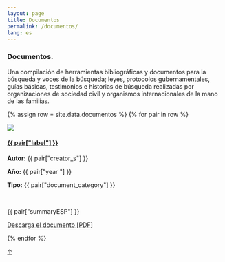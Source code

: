 ```yaml
---
layout: page
title: Documentos
permalink: /documentos/
lang: es
---
```


<h3>Documentos.</h3>

<p class="intro">Una compilación de herramientas bibliográficas y documentos para la búsqueda y voces de la búsqueda; leyes, protocolos gubernamentales, guías básicas, testimonios e historias de búsqueda realizadas por organizaciones de sociedad civil y organismos internacionales de la mano de las familias.</p>


<div class="documentos">

{% assign row = site.data.documentos %}
{% for pair in row %}

<div class="row animatable fadeInUp">

<div class="column">
  <img src="https://bulabe.com/buscadoras/documents_covers/doc{{pair["orden"]}}.png"/>
</div>

<div class="double-column">
  <h4><a href="{{ pair["source"] }}" target="_blank">{{ pair["label"] }}</a></h4>
  <p><strong>Autor:</strong> {{ pair["creator_s"] }}</p>
  <p><strong>Año:</strong> {{ pair["year "] }}</p>
  <p><strong>Tipo:</strong> {{ pair["document_category"] }}</p><br/>
  <p>{{ pair["summaryESP"] }}</p>

  <p><a href="https://bulabe.com/buscadoras/documents_pdfs/doc{{pair["orden"]}}.pdf" target="_blank" class="web">Descarga el documento [PDF]</a></p>
</div>


</div><!-- row -->
{% endfor %}
</div><!-- card -->



<a href="#" id="top">↑</a>
